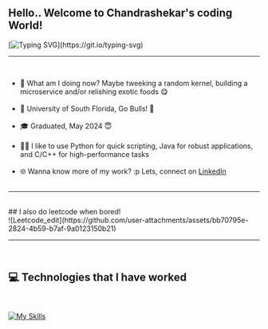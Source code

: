 

<!--
**Chndrashekar/chndrashekar** is a ✨ _special_ ✨ repository because its `README.md` (this file) appears on your GitHub profile.

Here are some ideas to get you started:

- 🔭 I’m currently working on ...
- 🌱 I’m currently learning ...
- 👯 I’m looking to collaborate on ...
- 🤔 I’m looking for help with ...
- 💬 Ask me about ...
- 📫 How to reach me: ...
- 😄 Pronouns: ...
- ⚡ Fun fact: ...
-->

## Hello.. Welcome to Chandrashekar's coding World!

[![Typing SVG](https://readme-typing-svg.demolab.com?font=Fira+Code&pause=1000&random=false&width=435&lines=+Fork+it%2C+Clone+it%2C+Code+it!)](https://git.io/typing-svg)

<hr><br>
<ul>
    <li> 🧩️ What am I doing now? Maybe tweeking a random kernel, building a microservice and/or relishing exotic foods 😋</li><br>
    <li> 🏢 University of South Florida, Go Bulls! 🐂</li><br>
    <li> 🎓 Graduated, May 2024 😇</li><br>
    <li> 👨‍💻 I like to use Python for quick scripting, Java for robust applications, and C/C++ for high-performance tasks </b></li><br>
    <li> 🌐 Wanna know more of my work? :p Lets, connect on <a href="https://www.linkedin.com/in//">LinkedIn</a></li><br>
</ul>
<hr><br>
## I also do leetcode when bored!
<br>
![Leetcode_edit](https://github.com/user-attachments/assets/bb70795e-2824-4b59-b7af-9a0123150b21)
<hr><br>

## 💻 Technologies that I have worked
<br>

[![My Skills](https://skillicons.dev/icons?i=c,cpp,java,go,nodejs,spring,docker,kafka,kubernetes,aws,gcp,git,vscode,html,css,js,typescript,express,nextjs,nestjs,react,vim,python,flask,django,tensorflow,pytorch,tailwind,redis,graphql,mongodb,mysql,grafana,linux,bash,unity&theme=dark)](https://github.com/Chndrashekar)
